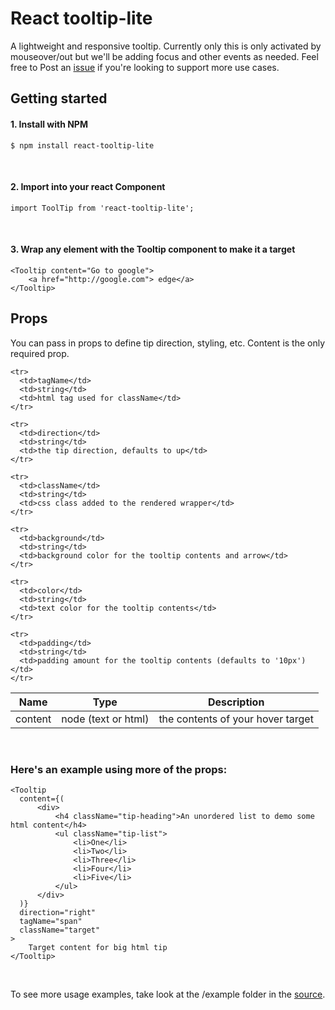 # React tooltip-lite

A lightweight and responsive tooltip. Currently only this is only activated by mouseover/out but we'll be adding focus and other events as needed.  Feel free to Post an [issue](https://github.com/bsidelinger912/react-tooltip-lite/issues) if you're looking to support more use cases.

## Getting started

#### 1. Install with NPM
```
$ npm install react-tooltip-lite
```
<br />

#### 2. Import into your react Component
```
import ToolTip from 'react-tooltip-lite';
```
<br />

#### 3. Wrap any element with the Tooltip component to make it a target
```
<Tooltip content="Go to google">
    <a href="http://google.com"> edge</a>
</Tooltip>
```

## Props
You can pass in props to define tip direction, styling, etc.  Content is the only required prop.

<table style="width: 100%">
  <thead>
    <tr>
      <th>Name</th>
      <th>Type</th>
      <th>Description</th>
    </tr>
  </thead>

  <tbody>
    <tr>
      <td>content</td>
      <td>node (text or html)</td>
      <td>the contents of your hover target</td>
    </tr>

    <tr>
      <td>tagName</td>
      <td>string</td>
      <td>html tag used for className</td>
    </tr>

    <tr>
      <td>direction</td>
      <td>string</td>
      <td>the tip direction, defaults to up</td>
    </tr>

    <tr>
      <td>className</td>
      <td>string</td>
      <td>css class added to the rendered wrapper</td>
    </tr>

    <tr>
      <td>background</td>
      <td>string</td>
      <td>background color for the tooltip contents and arrow</td>
    </tr>

    <tr>
      <td>color</td>
      <td>string</td>
      <td>text color for the tooltip contents</td>
    </tr>

    <tr>
      <td>padding</td>
      <td>string</td>
      <td>padding amount for the tooltip contents (defaults to '10px')</td>
    </tr>
  </tbody>
</table>

<br />

### Here's an example using more of the props:

```
<Tooltip
  content={(
      <div>
          <h4 className="tip-heading">An unordered list to demo some html content</h4>
          <ul className="tip-list">
              <li>One</li>
              <li>Two</li>
              <li>Three</li>
              <li>Four</li>
              <li>Five</li>
          </ul>
      </div>
  )}
  direction="right"
  tagName="span"
  className="target"
>
    Target content for big html tip
</Tooltip>
```

<br />

To see more usage examples, take look at the /example folder in the [source](https://github.com/bsidelinger912/react-tooltip-lite).

